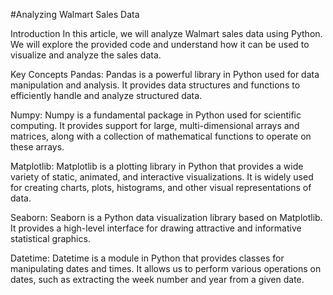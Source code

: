 #Analyzing Walmart Sales Data

Introduction
In this article, we will analyze Walmart sales data using Python. We will explore the provided code and understand how it can be used to visualize and analyze the sales data.

Key Concepts
Pandas: Pandas is a powerful library in Python used for data manipulation and analysis. It provides data structures and functions to efficiently handle and analyze structured data.

Numpy: Numpy is a fundamental package in Python used for scientific computing. It provides support for large, multi-dimensional arrays and matrices, along with a collection of mathematical functions to operate on these arrays.

Matplotlib: Matplotlib is a plotting library in Python that provides a wide variety of static, animated, and interactive visualizations. It is widely used for creating charts, plots, histograms, and other visual representations of data.

Seaborn: Seaborn is a Python data visualization library based on Matplotlib. It provides a high-level interface for drawing attractive and informative statistical graphics.

Datetime: Datetime is a module in Python that provides classes for manipulating dates and times. It allows us to perform various operations on dates, such as extracting the week number and year from a given date.
